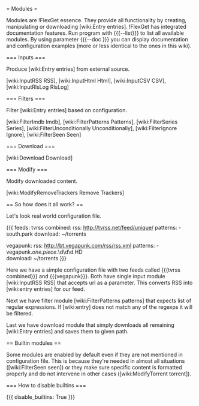 = Modules =

Modules are !FlexGet essence. They provide all functionality by creating, manipulating or downloading [wiki:Entry entries]. !FlexGet has integrated documentation features. Run program with {{{--list}}} to list all available modules. By using parameter {{{--doc <module>}}} you can display documentation and configuration examples (more or less identical to the ones in this wiki).

=== Inputs ===

Produce [wiki:Entry entries] from external source.

[wiki:InputRSS RSS], [wiki:InputHtml Html], [wiki:InputCSV CSV], [wiki:InputRlsLog RlsLog]

=== Filters ===

Filter [wiki:Entry entries] based on configuration.

[wiki:FilterImdb Imdb], [wiki:FilterPatterns Patterns], [wiki:FilterSeries Series], [wiki:FilterUnconditionally Unconditionally], [wiki:FilterIgnore Ignore], [wiki:FilterSeen Seen]

=== Download ===

[wiki:Download Download]

=== Modify ===

Modify downloaded content.

[wiki:ModifyRemoveTrackers Remove Trackers]

== So how does it all work? ==

Let's look real world configuration file.

{{{
feeds:
  tvrss combined:
    rss: http://tvrss.net/feed/unique/
    patterns:
      - south.park
    download: ~/torrents

  vegapunk:
    rss: http://bt.vegapunk.com/rss/rss.xml
    patterns:
      - vegapunk.*one.piece.*\d\d\d.HD  
    download: ~/torrents
}}}

Here we have a simple configuration file with two feeds called {{{tvrss combined}}}
and {{{vegapunk}}}. Both have single input module [wiki:InputRSS RSS] that accepts url as a parameter.
This converts RSS into [wiki:entry entries] for our feed. 

Next we have filter module [wiki:FilterPatterns patterns]
that expects list of regular expressions. If [wiki:entry] does not match any of the regexps it will be filtered.

Last we have download module that simply downloads all remaining [wiki:Entry entries] and saves them to given path.

== Builtin modules ==

Some modules are enabled by default even if they are not mentioned in configuration file. This is because they're
needed in almost all situations ([wiki:FilterSeen seen]) or they make sure specific content is formatted 
properly and do not intervene in other cases ([wiki:ModifyTorrent torrent]).

=== How to disable builtins ===

{{{
disable_builtins: True
}}}